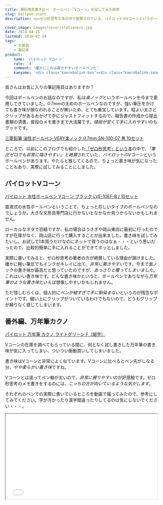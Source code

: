 ```yaml
---
title: 筆記用具書き比べ　ボールペン「Vコーン」を試してみた感想
slug: ballpen-vcorn
description: <p>ゼロ秒思考の本の中で絶賛されている、パイロットのVコーンというボールペンが気になったので入手してみました。実際に使ってみると確かにいい書き味で、筆圧をかけなくともサラサラ文字が書けます。</p>

cover_image: images/cover/stationery.jpg
date: 2014-04-25
lastmod: 2016-02-24
tags: 
    - 文房具
    - 筆記具
product:
    name: 'パイロット Vコーン'
    rate: '4'
    comment: '確かにこれは書きやすいボールペンだ'
    kaeyome: '<div class="kaerebalink-box"><div class="kaerebalink-image"><a href="http://www.amazon.co.jp/exec/obidos/ASIN/B0016YUIHE/illusionspace-22/ref=nosim/" rel="nofollow" target="_blank"><img src="http://ecx.images-amazon.com/images/I/11stUZftZiL._SL160_.jpg" style="border: none;" /></a></div><div class="kaerebalink-info"><div class="kaerebalink-name"><a href="http://www.amazon.co.jp/exec/obidos/ASIN/B0016YUIHE/illusionspace-22/ref=nosim/" rel="nofollow" target="_blank">パイロット Vコーン【黒】 LVE10EFB</a><div class="kaerebalink-powered-date">posted with <a href="http://kaereba.com" rel="nofollow" target="_blank">カエレバ</a></div></div><div class="kaerebalink-detail"> パイロットコーポレーション     </div><div class="kaerebalink-link1"><div class="shoplinkamazon"><a href="http://www.amazon.co.jp/gp/search?keywords=%83p%83C%83%8D%83b%83g%81%40V%83R%81%5B%83%93&__mk_ja_JP=%83J%83%5E%83J%83i&tag=illusionspace-22" rel="nofollow" target="_blank" title="アマゾン" >Amazon</a></div><div class="shoplinkrakuten"><a href="http://hb.afl.rakuten.co.jp/hgc/0e95387f.f2aef20d.0e953880.25e412bd/?pc=http%3A%2F%2Fsearch.rakuten.co.jp%2Fsearch%2Fmall%2F%25E3%2583%2591%25E3%2582%25A4%25E3%2583%25AD%25E3%2583%2583%25E3%2583%2588%25E3%2580%2580V%25E3%2582%25B3%25E3%2583%25BC%25E3%2583%25B3%2F-%2Ff.1-p.1-s.1-sf.0-st.A-v.2%3Fx%3D0%26scid%3Daf_ich_link_urltxt%26m%3Dhttp%3A%2F%2Fm.rakuten.co.jp%2F" rel="nofollow" target="_blank" title="楽天市場" >楽天市場</a></div></div></div><div class="booklink-footer" style="clear: left"></div></div>'
---
```


<p>皆さんはお気に入りの筆記用具はありますか？</p>
<p>今回はボールペンのお話なのですが、私は<em>楽ノック</em>というボールペンを今まで愛用してきていました。0.7mmの太めのボールペンなのですが、強い筆圧をかけても書き味が損なわれることが無いため、とても重宝しています。程よい太さとクリップがあるおかげで手にジャストフィットするので、報告書の作成から提出書類の清書、普段のメモ書きまで大活躍です。<em>値段が安くて手に入れやすい</em>のもグッドです。</p>
<div data-role="amazonjs" data-asin="B002CKFI0I" data-locale="JP" data-tmpl="" data-img-size="" class="asin_B002CKFI0I_JP_ amazonjs_item"><div class="amazonjs_indicator"><span class="amazonjs_indicator_img"></span><a class="amazonjs_indicator_title" href="#">三菱鉛筆 油性ボールペン VERY楽ノック 0.7mm SN-100-07 黒 10セット</a><span class="amazonjs_indicator_footer"></span></div></div>
<p>ところで、以前にこのブログでも紹介した<a href="https://wantit.gcreate.jp/zerosecondthinking/" title="ゼロ秒思考で頭の体操">「ゼロ秒思考」という本</a>の中で、<em>「筆圧ゼロでも非常に描きやすい」と絶賛</em>されていた、<em>パイロットのVコーン</em>というボールペンがあります。やたらと推してくるので、ちょっと書き味が気になったこともあり、実際に試してみることにしました。</p>
<h2>パイロットVコーン</h2>
<div data-role="amazonjs" data-asin="B001AX7W66" data-locale="JP" data-tmpl="" data-img-size="" class="asin_B001AX7W66_JP_ amazonjs_item"><div class="amazonjs_indicator"><span class="amazonjs_indicator_img"></span><a class="amazonjs_indicator_title" href="#">パイロット 水性ボールペン Vコーン ブラック LVE-10EF-B / 10セット</a><span class="amazonjs_indicator_footer"></span></div></div>
<p>直液式の水性ボールペンということで、ちょっと珍しいタイプのボールペンなのでしょうか。大きな文房具専門店に行かないとなかなか見つからないかもしれません。</p>
<p>ローカルなネタで恐縮ですが、私の場合はうさぎや岡山東店に最初に行ったのですが在庫がなく、岡山店に行って購入することが出来ました。書き味を試してみたいし、お試しで1本買うだけなのにネットで買うのはなぁ・・・という思いだったので、比較的簡単に手に入れることができてホッとしました。</p>
<p>実際に書いてみると、ゼロ秒思考の著者の方が絶賛している理由が頷けました。確かに軽い筆圧でもインクがキレイに出て、<em>非常に書きやすい</em>です。今まで楽ノックの書き味が最高だと思っていたのですが、<em>あっさりと覆ってしまいました</em>。これはいい書き味です。どんな書き味かというと、ボールペンでありながら<em>万年筆のような書き味</em>といえば想像しやすいかもしれません。</p>
<p>ただ惜しむらくは、個人的に<em>ペンが細すぎて手に馴染まない</em>というのが残念なポイントです。細い上にクリップがついているわけでもないので、どうもグリップが頼りなく感じてしまいます。</p>
<h2>番外編、万年筆カクノ</h2>
<div data-role="amazonjs" data-asin="B00FZLOYEM" data-locale="JP" data-tmpl="" data-img-size="" class="asin_B00FZLOYEM_JP_ amazonjs_item"><div class="amazonjs_indicator"><span class="amazonjs_indicator_img"></span><a class="amazonjs_indicator_title" href="#">パイロット 万年筆 カクノ ライトグリーン F（細字）</a><span class="amazonjs_indicator_footer"></span></div></div>
<p>Vコーンの在庫を調べてもらっている間に、何となく試し書きした万年筆の書き味が気に入ってしまい、ついつい衝動買いしてしまいました。</p>
<p>書き味はVコーンと非常によく似ています。Vコーンに比べるとペン先がしなる分、<em>やや柔らかい書き味</em>ですね。</p>
<p>Vコーンとは違ってペン軸が太いので、<em>非常に握りやすい</em>のが好感触です。ゼロ秒思考のメモ書きをするのには、<em>こっちの方が向いているような気がします</em>。</p>
<p>それぞれのペンでの実際に書いているところを動画で撮ってみたので、参考にしてみてください。字が汚かったり漢字間違ったりしてるのは気にしないでください・・・。</p>
<p><iframe width="500" height="281" src="//www.youtube.com/embed/KvTvOLdiGZs" allowfullscreen></iframe></p>

  